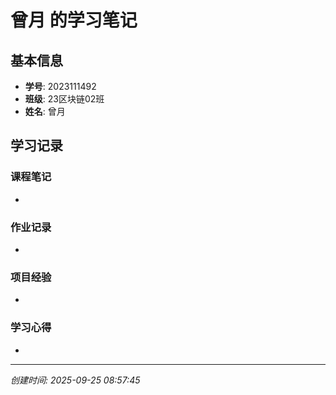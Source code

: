 # 曾月 的学习笔记

## 基本信息
- **学号**: 2023111492
- **班级**: 23区块链02班
- **姓名**: 曾月

## 学习记录

### 课程笔记
- 

### 作业记录
- 

### 项目经验
- 

### 学习心得
- 

---
*创建时间: 2025-09-25 08:57:45*
